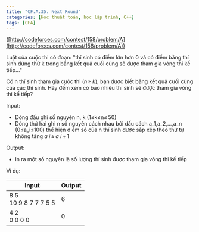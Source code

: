 ```yaml
---
title: "CF.A.35. Next Round"
categories: [Học thuật toán, học lập trình, C++]
tags: [CFA]
---
```


([http://codeforces.com/contest/158/problem/A](http://codeforces.com/contest/158/problem/A))

Luật của cuộc thi có đoạn: &quot;thí sinh có điểm lớn hơn 0 và có điểm bằng thí sinh đứng thứ k trong bảng kết quả cuối cùng sẽ được tham gia vòng thi kế tiếp…&quot;

Có n thí sinh tham gia cuộc thi (_n_ ≥ _k_), bạn được biết bảng kết quả cuối cùng của các thí sinh. Hãy đếm xem có bao nhiêu thí sinh sẽ được tham gia vòng thi kế tiếp?

Input:

- Dòng đầu ghi số nguyên n, k (1≤k≤n≤ 50)
- Dòng thứ hai ghi n số nguyên cách nhau bởi dấu cách  a_1,a_2,...,a_n (0≤a_i≤100) thể hiện điểm số của n thí sinh được sắp xếp theo thứ tự không tăng _a __i_ ≥ _a__ i_ + 1

Output:

- In ra một số nguyên là số lượng thí sinh được tham gia vòng thi kế tiếp

Ví dụ:

| **Input** | **Output** |
| --- | --- |
| 8 5<br>10 9 8 7 7 7 5 5 | 6 |
| 4 2<br>0 0 0 0 | 0 |
